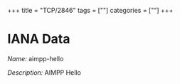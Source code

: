 +++
title = "TCP/2846"
tags = [""]
categories = [""]
+++

# IANA Data

_Name:_ aimpp-hello

_Description:_ AIMPP Hello


